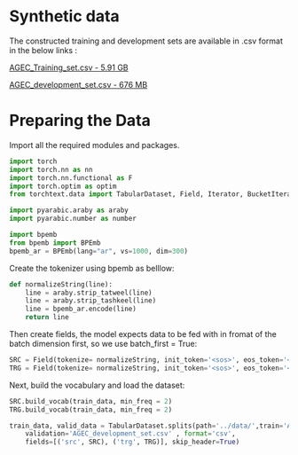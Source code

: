 
# Synthetic data
The constructed training and development sets are available in .csv format in the below links :

[AGEC_Training_set.csv - 5.91 GB](https://drive.google.com/file/d/1tZq05b453lDsSLDCHQztM9eCCgN_gEah/view?usp=sharing)

[AGEC_development_set.csv - 676 MB](https://drive.google.com/file/d/1_6YFDlSkR7ifJ0P2DLuysKzrHBzCYnit/view?usp=sharing)




# Preparing the Data

Import all the required modules and packages.
 
```py
import torch
import torch.nn as nn
import torch.nn.functional as F
import torch.optim as optim
from torchtext.data import TabularDataset, Field, Iterator, BucketIterator, ReversibleField

import pyarabic.araby as araby
import pyarabic.number as number

import bpemb
from bpemb import BPEmb
bpemb_ar = BPEmb(lang="ar", vs=1000, dim=300) 
```
Create the tokenizer using bpemb as belllow:

```py
def normalizeString(line):
    line = araby.strip_tatweel(line)
    line = araby.strip_tashkeel(line)
    line = bpemb_ar.encode(line)
    return line
```

Then create fields, the model expects data to be fed with in fromat of the batch dimension first, so we use batch_first = True:

```py
SRC = Field(tokenize= normalizeString, init_token='<sos>', eos_token='<eos>',  batch_first=True) 
TRG = Field(tokenize= normalizeString, init_token='<sos>', eos_token='<eos>',  batch_first=True) 
```

Next, build the vocabulary and load the dataset:

````py
SRC.build_vocab(train_data, min_freq = 2)
TRG.build_vocab(train_data, min_freq = 2)

train_data, valid_data = TabularDataset.splits(path='../data/',train='AGEC_Training_set.csv',
    validation='AGEC_development_set.csv' , format='csv',
    fields=[('src', SRC), ('trg', TRG)], skip_header=True) 
